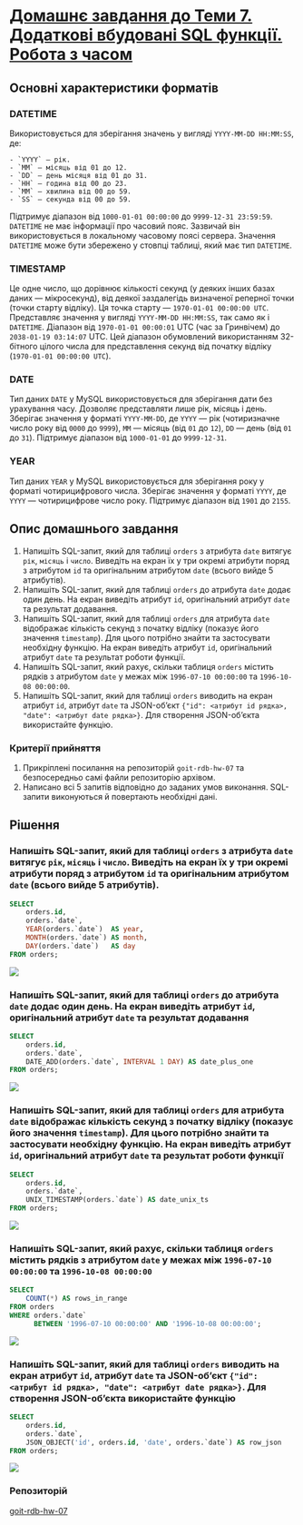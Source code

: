 # [Домашнє завдання до Теми 7. Додаткові вбудовані SQL функції. Робота з часом](https://www.edu.goit.global/learn/25315460/21808779/22222335/homework)
## Основні характеристики форматів

### DATETIME

Використовується для зберігання значень у вигляді `YYYY-MM-DD HH:MM:SS`, де:

    - `YYYY` — рік.
    - `MM` — місяць від 01 до 12.
    - `DD` — день місяця від 01 до 31.
    - `HH` — година від 00 до 23.
    - `MM` — хвилина від 00 до 59.
    - `SS` — секунда від 00 до 59.

Підтримує діапазон від `1000-01-01 00:00:00` до `9999-12-31 23:59:59`. `DATETIME` не має інформації про часовий пояс. 
Зазвичай він використовується в локальному часовому поясі сервера.
Значення `DATETIME` може бути збережено у стовпці таблиці, який має тип `DATETIME`.

### TIMESTAMP

Це одне число, що дорівнює кількості секунд (у деяких інших базах даних — мікросекунд), від деякої заздалегідь визначеної реперної точки (точки старту відліку). Ця точка старту — `1970-01-01 00:00:00 UTC`.
Представляє значення у вигляді `YYYY-MM-DD HH:MM:SS`, так само як і `DATETIME`.
Діапазон від `1970-01-01 00:00:01` UTC (час за Гринвічем) до `2038-01-19 03:14:07` UTC. Цей діапазон обумовлений використанням 32-бітного цілого числа для представлення секунд від початку відліку (`1970-01-01 00:00:00 UTC`).

### DATE

Тип даних `DATE` у MySQL використовується для зберігання дати без урахування часу. Дозволяє представляти лише рік, місяць і день.
Зберігає значення у форматі `YYYY-MM-DD`, де `YYYY` — рік (чотиризначне число року від `0000` до `9999`), `MM` — місяць (від `01` до `12`), `DD` — день (від `01` до `31`). Підтримує діапазон від `1000-01-01` до `9999-12-31`.

### YEAR

Тип даних `YEAR` у MySQL використовується для зберігання року у форматі чотирицифрового числа. Зберігає значення у форматі `YYYY`, де `YYYY` — чотирицифрове число року. Підтримує діапазон від `1901` до `2155`.

## Опис домашнього завдання

1. Напишіть SQL-запит, який для таблиці `orders` з атрибута `date` витягує `рік`, `місяць` і `число`. Виведіть на екран їх у три окремі атрибути поряд з атрибутом `id` та оригінальним атрибутом `date` (всього вийде 5 атрибутів).
2. Напишіть SQL-запит, який для таблиці `orders` до атрибута `date` додає один день. На екран виведіть атрибут `id`, оригінальний атрибут `date` та результат додавання.
3. Напишіть SQL-запит, який для таблиці `orders` для атрибута `date` відображає кількість секунд з початку відліку (показує його значення `timestamp`). Для цього потрібно знайти та застосувати необхідну функцію. На екран виведіть атрибут `id`, оригінальний атрибут `date` та результат роботи функції.
4. Напишіть SQL-запит, який рахує, скільки таблиця `orders` містить рядків з атрибутом `date` у межах між `1996-07-10 00:00:00` та `1996-10-08 00:00:00`.
5. Напишіть SQL-запит, який для таблиці `orders` виводить на екран атрибут `id`, атрибут `date` та JSON-об’єкт `{"id": <атрибут id рядка>, "date": <атрибут date рядка>}`. Для створення JSON-об’єкта використайте функцію.

### Критерії прийняття

1. Прикріплені посилання на репозиторій `goit-rdb-hw-07` та безпосередньо самі файли репозиторію архівом.
2. Написано всі 5 запитів відповідно до заданих умов виконання. SQL-запити виконуються й повертають необхідні дані.

## Рішення
### Напишіть SQL-запит, який для таблиці `orders` з атрибута `date` витягує `рік`, `місяць` і `число`. Виведіть на екран їх у три окремі атрибути поряд з атрибутом `id` та оригінальним атрибутом `date` (всього вийде 5 атрибутів).

```sql
SELECT
    orders.id,
    orders.`date`,
    YEAR(orders.`date`)  AS year,
    MONTH(orders.`date`) AS month,
    DAY(orders.`date`)   AS day
FROM orders;
```

![](./assets/date.png)

### Напишіть SQL-запит, який для таблиці `orders` до атрибута `date` додає один день. На екран виведіть атрибут `id`, оригінальний атрибут `date` та результат додавання

```sql
SELECT
    orders.id,
    orders.`date`,
    DATE_ADD(orders.`date`, INTERVAL 1 DAY) AS date_plus_one
FROM orders;
```

![](./assets/add_day.png)

### Напишіть SQL-запит, який для таблиці `orders` для атрибута `date` відображає кількість секунд з початку відліку (показує його значення `timestamp`). Для цього потрібно знайти та застосувати необхідну функцію. На екран виведіть атрибут `id`, оригінальний атрибут `date` та результат роботи функції

```sql
SELECT
    orders.id,
    orders.`date`,
    UNIX_TIMESTAMP(orders.`date`) AS date_unix_ts
FROM orders;
```

![](./assets/timestamp.png)

### Напишіть SQL-запит, який рахує, скільки таблиця `orders` містить рядків з атрибутом `date` у межах між `1996-07-10 00:00:00` та `1996-10-08 00:00:00`

```sql
SELECT
    COUNT(*) AS rows_in_range
FROM orders
WHERE orders.`date`
      BETWEEN '1996-07-10 00:00:00' AND '1996-10-08 00:00:00';
```

![](./assets/date_count.png)

### Напишіть SQL-запит, який для таблиці `orders` виводить на екран атрибут `id`, атрибут `date` та JSON-об’єкт `{"id": <атрибут id рядка>, "date": <атрибут date рядка>}`. Для створення JSON-об’єкта використайте функцію

```sql
SELECT
    orders.id,
    orders.`date`,
    JSON_OBJECT('id', orders.id, 'date', orders.`date`) AS row_json
FROM orders;
```

![](./assets/json_generate.png)


### Репозиторій
[goit-rdb-hw-07](https://github.com/nickolas-z/goit-rdb-hw-07)

